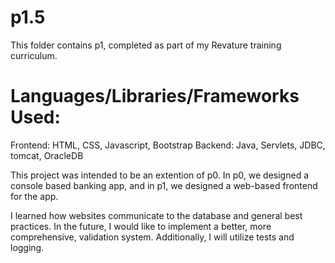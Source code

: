 # p1.5

This folder contains p1, completed as part of my Revature training curriculum. 

# Languages/Libraries/Frameworks Used:
Frontend: HTML, CSS, Javascript, Bootstrap
Backend: Java, Servlets, JDBC, tomcat, OracleDB

This project was intended to be an extention of p0. In p0, we designed a console based banking app, and in p1, we designed a web-based frontend for the app.

I learned how websites communicate to the database and general best practices. In the future, I would like to implement a better, more comprehensive, validation system. Additionally, I will utilize tests and logging. 
